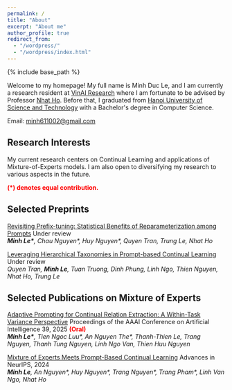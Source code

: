 ```yaml
---
permalink: /
title: "About"
excerpt: "About me"
author_profile: true
redirect_from: 
  - "/wordpress/"
  - "/wordpress/index.html"
---
```


{% include base_path %}

   
Welcome to my homepage! My full name is Minh Duc Le, and I am currently a research resident at [VinAI Research](https://research.vinai.io/) where I am fortunate to be advised by Professor [Nhat Ho](https://nhatptnk8912.github.io/). Before that, I graduated from [Hanoi University of Science and Technology](https://hust.edu.vn/) with a Bachelor's degree in Computer Science. 

Email: minh611002@gmail.com
## Research Interests 
My current research centers on Continual Learning and applications of Mixture-of-Experts models. I am also open to diversifying my research to various aspects in the future.


<span style="color:red"> **(\*) denotes equal contribution.** </span> <br/>

## Selected Preprints
[Revisiting Prefix-tuning: Statistical Benefits of Reparameterization among Prompts](https://arxiv.org/abs/2410.02200) 
Under review <br/>
*__Minh Le\*__, Chau Nguyen\*, Huy Nguyen\*, Quyen Tran, Trung Le, Nhat Ho*<br/>

[Leveraging Hierarchical Taxonomies in Prompt-based Continual Learning](https://arxiv.org/abs/2410.04327)
Under review <br/>
*Quyen Tran, __Minh Le__, Tuan Truong, Dinh Phung, Linh Ngo, Thien Nguyen, Nhat Ho, Trung Le*<br/>


## Selected Publications on Mixture of Experts
[Adaptive Prompting for Continual Relation Extraction: A Within-Task Variance Perspective](https://arxiv.org/abs/2412.08285)
Proceedings of the AAAI Conference on Artificial Intelligence 39, 2025 <span style="color:red"> **(Oral)** </span> <br/>
*__Minh Le\*__, Tien Ngoc Luu\*, An Nguyen The\*, Thanh-Thien Le, Trang Nguyen, Thanh Tung Nguyen, Linh Ngo Van, Thien Huu Nguyen*<br/>

[Mixture of Experts Meets Prompt-Based Continual Learning](https://arxiv.org/abs/2405.14124)
Advances in NeurIPS, 2024 <br/>
*__Minh Le__, An Nguyen\*, Huy Nguyen\*, Trang Nguyen\*, Trang Pham\*, Linh Van Ngo, Nhat Ho*<br/>



<!-- *__Huy Nguyen__, Nhat Ho, Alessandro Rinaldo*<br/>
Proceedings of the ICML, 2024. [[arXiv](https://arxiv.org/abs/2402.02952)]
### Is Temperature Sample Efficient for Softmax Gaussian Mixture of Experts?
*__Huy Nguyen__, Pedram Akbarian, Nhat Ho*<br/>
Proceedings of the ICML, 2024. [[arXiv](https://arxiv.org/abs/2401.13875)]
### Demystifying Softmax Gating Function in Gaussian Mixture of Experts 
*__Huy Nguyen__, TrungTin Nguyen, Nhat Ho*<br/>
Advances in NeurIPS, 2023  <span style="color:red"> **(Spotlight)** </span>. [[arXiv](https://arxiv.org/abs/2305.03288)] [[NeurIPS](https://openreview.net/pdf?id=cto6jIIbMZ)]
### Statistical Perspective of Top-K Sparse Softmax Gating Mixture of Experts
*__Huy Nguyen__, Pedram Akbarian, Fanqi Yan, Nhat Ho*<br/>
Proceedings of the ICLR, 2024. [[arXiv](https://arxiv.org/abs/2309.13850)]
### A General Theory for Softmax Gating Multinomial Logistic Mixture of Experts
*__Huy Nguyen__, Pedram Akbarian, TrungTin Nguyen, Nhat Ho*<br/>
Proceedings of the ICML, 2024. [[arXiv](https://arxiv.org/abs/2310.14188)]
### Towards Convergence Rates for Parameter Estimation in Gaussian-gated Mixture of Experts
*__Huy Nguyen\*__, TrungTin Nguyen\*, Khai Nguyen, Nhat Ho*<br/>
In AISTATS, 2024. [[arXiv](https://arxiv.org/abs/2305.07572)]
### On Parameter Estimation in Deviated Gaussian Mixture of Experts
*__Huy Nguyen__, Khai Nguyen, Nhat Ho*<br/>
In AISTATS, 2024. [[arXiv](https://arxiv.org/abs/2402.05220)] -->

<!-- ## Selected Publications on Optimal Transport
### Entropic Gromov-Wasserstein between Gaussian Distributions
*__Huy Nguyen\*__, Khang Le\*, Dung Le\*, Dat Do, Tung Pham, Nhat Ho*<br/>
Proceedings of the ICML, 2022.  [[arXiv](https://arxiv.org/abs/2108.10961)] [[ICML](https://proceedings.mlr.press/v162/le22a.html)]
### On Multimarginal Partial Optimal Transport: Equivalent Forms and Computational Complexity
*__Huy Nguyen\*__, Khang Le\*, Khai Nguyen, Tung Pham, Nhat Ho*<br/>
In AISTATS, 2022.  [[arXiv](https://arxiv.org/abs/2108.07992)] [[AISTATS](https://proceedings.mlr.press/v151/le22a.html)]
### On Robust Optimal Transport: Computational Complexity and Barycenter Computation
*__Huy Nguyen\*__, Khang Le\*, Quang Minh Nguyen, Tung Pham, Hung Bui, Nhat Ho*<br/>
Advances in NeurIPS, 2021.  [[arXiv](https://arxiv.org/abs/2102.06857)] [[NeurIPS](https://proceedings.neurips.cc/paper/2021/hash/b80ba73857eed2a36dc7640e2310055a-Abstract.html)]



## Recent News
- **[May 2024]** Three new papers on Mixture of Experts [[1](https://arxiv.org/abs/2405.13997)], [[2](https://arxiv.org/abs/2405.14131)] and [[3](https://arxiv.org/abs/2405.14124)] are out!
- **[May 2024]** Three papers on Mixture of Experts, [[1](https://arxiv.org/abs/2402.02952)], [[2](https://arxiv.org/abs/2401.13875)] and [[3](https://arxiv.org/abs/2310.14188)], are accepted to ICML 2024.
- **[Apr 2024]** I was offered the AISTATS 2024 registration grant. See you in Valencia, Spain this May!
- **[Mar 2024]** I received the ICLR 2024 Travel Award. See you in Vienna, Austria this May!
- **[Feb 2024]** Two new papers on the applications of Mixture of Experts in Medical Images [[1](https://arxiv.org/abs/2402.03226)] and Large Language Models [[2](https://arxiv.org/abs/2402.02526)] are out!
- **[Feb 2024]** Two new papers on the theory of Mixture of Experts, [[1](https://arxiv.org/abs/2402.02952)] and [[2](https://arxiv.org/abs/2401.13875)], are out! 
- **[Jan 2024]** Two papers on Mixture of Experts, [[1](https://arxiv.org/abs/2305.07572)] and [[2](https://arxiv.org/abs/2402.05220)], are accepted to AISTATS 2024.
- **[Jan 2024]** Our paper "[Statistical Perspective of Top-K Sparse Softmax Gating Mixture of Experts](https://arxiv.org/abs/2309.13850)" is accepted to ICLR 2024.
- **[Dec 2023]** Our paper "[Fast Approximation of the Generalized Sliced-Wasserstein Distance](https://openreview.net/forum?id=u3JeFO8G8s)" is accepted to ICASSP 2024.
- **[Oct 2023]** I received the NeurIPS 2023 Scholar Award. See you in New Orleans this December!
- **[Oct 2023]** Our new paper "[A General Theory for Softmax Gating Multinomial Logistic Mixture of Experts](https://arxiv.org/pdf/2310.14188.pdf)" is out.
- **[Sep 2023]** Our new paper "[Statistical Perspective of Top-K Sparse Softmax Gating Mixture of Experts](https://arxiv.org/pdf/2309.13850.pdf)" is out.
- **[Sep 2023]** We have two papers accepted to NeurIPS 2023, [[1](https://arxiv.org/pdf/2305.03288.pdf)] as <span style="color:red"> **spotlight** </span> and [[2](https://arxiv.org/pdf/2301.11808.pdf)] as poster.
- **[Jul 2023]** We will present the paper "[Fast Approximation of the Generalized Sliced-Wasserstein Distance](https://openreview.net/pdf?id=u3JeFO8G8s)" at the Frontier4LCD workshop, ICML 2023.
- **[May 2023]** Three new papers on the Mixture of Experts theory are out! See more at [[1]](https://arxiv.org/abs/2305.03288), [[2]](https://arxiv.org/abs/2305.07572) and [[3](https://huynm99.github.io/Deviated_MoE.pdf)].
- **[Feb 2023]** Our new paper on Mixture Models theory "[Minimax Optimal Rate for Parameter Estimation in Multivariate Deviated Models](https://arxiv.org/abs/2301.11808)" is out.

## Professional Services
- Conference Reviewer: ICML (2022,2024), NeurIPS (2022-2024), AISTATS (2022-2024) and ICLR (2024).
- Journal Reviewer: Electronic Journal of Statistics
- Workshop Reviewer: Frontier4LCD (ICML 2023). -->
